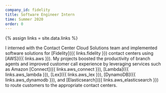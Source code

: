 ```yaml
---
company_id: fidelity
title: Software Engineer Intern
time: Summer 2020
order: 0
---
```


{% assign links = site.data.links %}

I interned with the Contact Center Cloud Solutions team and implemented software
solutions for [Fidelity]({{ links.fidelity }}) contact centers using [AWS]({{
links.aws }}). My projects boosted the productivity of branch agents and
improved customer call experience by leveraging services such as Amazon
[Connect]({{ links.aws_connect }}), [Lambda]({{ links.aws_lambda }}), [Lex]({{
links.aws_lex }}), [DynamoDB]({{ links.aws_dynamodb }}), and [Elasticsearch]({{
links.aws_elasticsearch }}) to route customers to the appropriate contact
centers.
